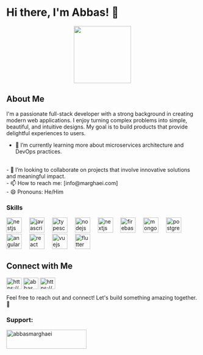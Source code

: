 

<h1>Hi there, I'm Abbas! 👋</h1> 

<center>
            <img src="https://oiomain.s3.amazonaws.com/20a1ad10-f0fe-11ee-a4ca-1962a7ef6b1a?AWSAccessKeyId=AKIAVRLLRLAWNIKWQ47Q&Expires=1719241307&Signature=5kUDriNLfUn1tVQ215QswXJh%2FXQ%3D" width="150px" height="150px">

</center>

## About Me


I'm a passionate full-stack developer with a strong background in creating modern web applications. I enjoy turning complex problems into simple, beautiful, and intuitive designs. My goal is to build products that provide delightful experiences to users.
<br>
- 🌱 I’m currently learning more about microservices architecture and DevOps practices.
<br>
- 👯 I’m looking to collaborate on projects that involve innovative solutions and meaningful impact.
<br>
- 📫 How to reach me: [info@marghaei.com]
<br>
- 😄 Pronouns: He/Him

### Skills
<div align="left">
  <img src="https://skillicons.dev/icons?i=nestjs" height="40" alt="nestjs logo"  />
  <img width="12" />
  <img src="https://skillicons.dev/icons?i=js" height="40" alt="javascript logo"  />
  <img width="12" />
  <img src="https://skillicons.dev/icons?i=ts" height="40" alt="typescript logo"  />
  <img width="12" />
  <img src="https://skillicons.dev/icons?i=nodejs" height="40" alt="nodejs logo"  />
  <img width="12" />
  <img src="https://skillicons.dev/icons?i=nextjs" height="40" alt="nextjs logo"  />
  <img width="12" />
  <img src="https://skillicons.dev/icons?i=firebase" height="40" alt="firebase logo"  />
  <img width="12" />
  <img src="https://skillicons.dev/icons?i=mongodb" height="40" alt="mongodb logo"  />
  <img width="12" />
  <img src="https://skillicons.dev/icons?i=postgres" height="40" alt="postgresql logo"  />
  <img width="12" />
  <img src="https://skillicons.dev/icons?i=angular" height="40" alt="angularjs logo"  />
  <img width="12" />
  <img src="https://skillicons.dev/icons?i=react" height="40" alt="react logo"  />
  <img width="12" />
  <img src="https://skillicons.dev/icons?i=vue" height="40" alt="vuejs logo"  />
  <img width="12" />
  <img src="https://cdn.jsdelivr.net/gh/devicons/devicon/icons/flutter/flutter-original.svg" height="40" alt="flutter logo"  />
</div>

###


## Connect with Me
<p align="left">
    <a href="https://linkedin.com/in/https://www.linkedin.com/in/abbas-marghaei-918472174/" target="blank"><img
            align="center"
            src="https://raw.githubusercontent.com/rahuldkjain/github-profile-readme-generator/master/src/images/icons/Social/linked-in-alt.svg"
            alt="https://www.linkedin.com/in/abbas-marghaei-918472174/" height="30" width="40" /></a>
    <a href="https://instagram.com/abbas_marghaei" target="blank"><img align="center"
            src="https://raw.githubusercontent.com/rahuldkjain/github-profile-readme-generator/master/src/images/icons/Social/instagram.svg"
            alt="abbas_marghaei" height="30" width="40" /></a>
    <a href="https://www.youtube.com/c/https://www.youtube.com/@abbasmgz" target="blank"><img align="center"
            src="https://raw.githubusercontent.com/rahuldkjain/github-profile-readme-generator/master/src/images/icons/Social/youtube.svg"
            alt="https://www.youtube.com/@abbasmgz" height="30" width="40" /></a>

</p>

Feel free to reach out and connect! Let's build something amazing together. 🚀

<h3 align="left">Support:</h3>
<p><a href="https://www.buymeacoffee.com/abbasmarghaei"> <img align="left"
            src="https://cdn.buymeacoffee.com/buttons/v2/default-yellow.png" height="50" width="210"
            alt="abbasmarghaei" /></a></p><br><br>





